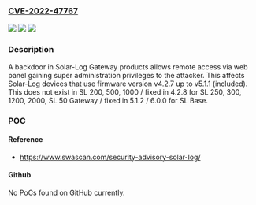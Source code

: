 ### [CVE-2022-47767](https://cve.mitre.org/cgi-bin/cvename.cgi?name=CVE-2022-47767)
![](https://img.shields.io/static/v1?label=Product&message=n%2Fa&color=blue)
![](https://img.shields.io/static/v1?label=Version&message=n%2Fa&color=blue)
![](https://img.shields.io/static/v1?label=Vulnerability&message=n%2Fa&color=brighgreen)

### Description

A backdoor in Solar-Log Gateway products allows remote access via web panel gaining super administration privileges to the attacker. This affects Solar-Log devices that use firmware version v4.2.7 up to v5.1.1 (included). This does not exist in SL 200, 500, 1000 / fixed in 4.2.8 for SL 250, 300, 1200, 2000, SL 50 Gateway / fixed in 5.1.2 / 6.0.0 for SL Base.

### POC

#### Reference
- https://www.swascan.com/security-advisory-solar-log/

#### Github
No PoCs found on GitHub currently.

